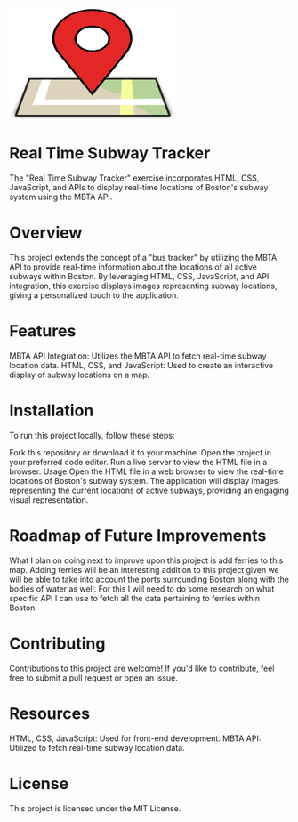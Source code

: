 <img src="location.jpg" alt="This is an image of a locaiton icon" width="300" height="200">

# Real Time Subway Tracker
The "Real Time Subway Tracker" exercise incorporates HTML, CSS, JavaScript, and APIs to display real-time locations of Boston's subway system using the MBTA API.

# Overview
This project extends the concept of a "bus tracker" by utilizing the MBTA API to provide real-time information about the locations of all active subways within Boston. By leveraging HTML, CSS, JavaScript, and API integration, this exercise displays images representing subway locations, giving a personalized touch to the application.

# Features
MBTA API Integration: Utilizes the MBTA API to fetch real-time subway location data.
HTML, CSS, and JavaScript: Used to create an interactive display of subway locations on a map.

# Installation
To run this project locally, follow these steps:

Fork this repository or download it to your machine.
Open the project in your preferred code editor.
Run a live server to view the HTML file in a browser.
Usage
Open the HTML file in a web browser to view the real-time locations of Boston's subway system. The application will display images representing the current locations of active subways, providing an engaging visual representation.

# Roadmap of Future Improvements
What I plan on doing next to improve upon this project is add ferries to this map. Adding ferries will be an interesting addition to this project given we will be able to take into account the ports surrounding Boston along with the bodies of water as well. For this I will need to do some research on what specific API I can use to fetch all the data pertaining to ferries within Boston. 

# Contributing
Contributions to this project are welcome! If you'd like to contribute, feel free to submit a pull request or open an issue.

# Resources
HTML, CSS, JavaScript: Used for front-end development.
MBTA API: Utilized to fetch real-time subway location data.

# License
This project is licensed under the MIT License.
